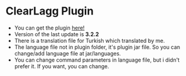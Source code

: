 # ClearLagg Plugin

- You can get the plugin <a href="https://www.spigotmc.org/resources/clearlagg.68271/">here!</a>
- Version of the last update is <b>3.2.2</b>
- There is a translation file for Turkish which translated by me.
- The language file not in plugin folder, it's plugin jar file. So you can change/add language file at jar/languages.
- You can change command parameters in language file, but i didn't prefer it. If you want, you can change.
